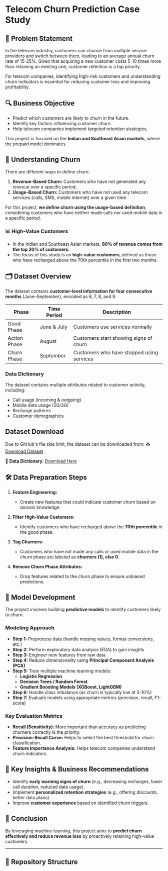 # Telecom Churn Prediction Case Study

## 📌 Problem Statement

In the telecom industry, customers can choose from multiple service providers and switch between them, leading to an average annual churn rate of 15-25%. Given that acquiring a new customer costs 5-10 times more than retaining an existing one, customer retention is a top priority.

For telecom companies, identifying high-risk customers and understanding churn indicators is essential for reducing customer loss and improving profitability.

## 🔍 Business Objective

- Predict which customers are likely to churn in the future.
- Identify key factors influencing customer churn.
- Help telecom companies implement targeted retention strategies.

This project is focused on the **Indian and Southeast Asian markets**, where the prepaid model dominates.

## 📖 Understanding Churn

There are different ways to define churn:

1. **Revenue-Based Churn:** Customers who have not generated any revenue over a specific period.
2. **Usage-Based Churn:** Customers who have not used any telecom services (calls, SMS, mobile internet) over a given time.

For this project, **we define churn using the usage-based definition**, considering customers who have neither made calls nor used mobile data in a specific period.

### 📊 High-Value Customers

- In the Indian and Southeast Asian markets, **80% of revenue comes from the top 20% of customers**.
- The focus of this study is on **high-value customers**, defined as those who have recharged above the 70th percentile in the first two months.

## 🗂️ Dataset Overview

The dataset contains **customer-level information for four consecutive months** (June–September), encoded as 6, 7, 8, and 9.

| Phase  | Time Period | Description |
|--------|------------|-------------|
| Good Phase | June & July | Customers use services normally |
| Action Phase | August | Customers start showing signs of churn |
| Churn Phase | September | Customers who have stopped using services |

### **Data Dictionary**
The dataset contains multiple attributes related to customer activity, including:

- Call usage (incoming & outgoing)
- Mobile data usage (2G/3G)
- Recharge patterns
- Customer demographics

## Dataset Download
Due to GitHub's file size limit, the dataset can be downloaded from:
📥 [Download Dataset](https://drive.google.com/file/d/1SWnADIda31mVFevFcfkGtcgBHTKKI94J/view?usp=sharing)

📌 **Data Dictionary**: [Download Here](https://view.officeapps.live.com/op/view.aspx?src=https%3A%2F%2Fcdn.upgrad.com%2FUpGrad%2Ftemp%2Fa625d1ee-b8d7-4edb-bdde-b1d82beaf5b4%2FData%2BDictionary-%2BTelecom%2BChurn%2BCase%2BStudy.xlsx&wdOrigin=BROWSELINK)

## 🛠️ Data Preparation Steps

1. **Feature Engineering:**  
   - Create new features that could indicate customer churn based on domain knowledge.
  
2. **Filter High-Value Customers:**  
   - Identify customers who have recharged above the **70th percentile** in the good phase.

3. **Tag Churners:**  
   - Customers who have not made any calls or used mobile data in the churn phase are labeled as **churners (1), else 0**.

4. **Remove Churn Phase Attributes:**  
   - Drop features related to the churn phase to ensure unbiased predictions.

## 🚀 Model Development

The project involves building **predictive models** to identify customers likely to churn.

### **Modeling Approach**
- **Step 1:** Preprocess data (handle missing values, format conversions, etc.)
- **Step 2:** Perform exploratory data analysis (EDA) to gain insights
- **Step 3:** Engineer new features from raw data
- **Step 4:** Reduce dimensionality using **Principal Component Analysis (PCA)**
- **Step 5:** Train multiple machine learning models:
  - **Logistic Regression**
  - **Decision Trees / Random Forest**
  - **Gradient Boosting Models (XGBoost, LightGBM)**
- **Step 6:** Handle class imbalance (as churn is typically low at 5-10%)
- **Step 7:** Evaluate models using appropriate metrics (precision, recall, F1-score)

### **Key Evaluation Metrics**
- **Recall (Sensitivity):** More important than accuracy as predicting churners correctly is the priority.
- **Precision-Recall Curve:** Helps to select the best threshold for churn classification.
- **Feature Importance Analysis:** Helps telecom companies understand churn indicators.

## 📌 Key Insights & Business Recommendations

- Identify **early warning signs of churn** (e.g., decreasing recharges, lower call duration, reduced data usage).
- Implement **personalized retention strategies** (e.g., offering discounts, better data plans).
- Improve **customer experience** based on identified churn triggers.

## 🏁 Conclusion

By leveraging machine learning, this project aims to **predict churn effectively and reduce revenue loss** by proactively retaining high-value customers.

---

## 🔗 Repository Structure
